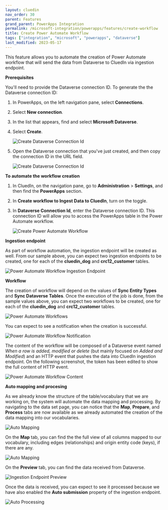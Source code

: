 ```yaml
---
layout: cluedin
nav_order: 30
parent: Features
grand_parent: PowerApps Integration
permalink: /microsoft-integration/powerapps/features/create-workflow
title: Create Power Automate Workflow
tags: ["integration", "microsoft", "powerapps", "dataverse"]
last_modified: 2023-05-17
---
```


This feature allows you to automate the creation of Power Automate workflow that will send the data from Dataverse to CluedIn via ingestion endpoint.

**Prerequisites**

You'll need to provide the Dataverse connection ID. To generate the the Dataverse connection ID:

1. In PowerApps, on the left navigation pane, select **Connections**.

1. Select **New connection**.

1. In the list that appears, find and select **Microsoft Dataverse**.

1. Select **Create**.

    ![Create Dataverse Connection Id](../images/create-dataverse-connection-id.png)

1. Open the Dataverse connection that you've just created, and then copy the connection ID in the URL field.

    ![Create Dataverse Connection Id](../images/create-dataverse-connection-id2.png)

**To automate the workflow creation**

1. In CluedIn, on the navigation pane, go to **Administration** > **Settings**, and then find the **PowerApps** section.

1. In **Create workflow to Ingest Data to CluedIn**, turn on the toggle.

1. In **Dataverse Connection Id**, enter the Dataverse connection ID. This connection ID will allow you to access the PowerApps table in the Power Automate workflow.

    ![Create Power Automate Workflow](../images/power-automate-workflow-setting.png)

**Ingestion endpoint**

As part of workflow automation, the ingestion endpoint will be created as well. From our sample above, you can expect two ingestion endpoints to be created, one for each of the **cluedin_dog** and **crc12_customer** tables.
    
![Power Automate Workflow Ingestion Endpoint](../images/power-automate-workflow-ingestion-endpoint.png)

**Workflow**

The creation of workflow will depend on the values of **Sync Entity Types** and **Sync Dataverse Tables**. Once the execution of the job is done, from the sample values above, you can expect two workflows to be created, one for each of the **cluedin_dog** and **crc12_customer** tables.

![Power Automate Workflows](../images/power-automate-workflows.png)

You can expect to see a notification when the creation is successful.

![Power Automate Workflow Notification](../images/power-automate-workflow-notification.png)

The content of the workflow will be composed of a Dataverse event named _When a row is added, modified or delete_ (but mainly focused on _Added and Modified_) and an HTTP event that pushes the data into CluedIn ingestion endpoint. On the following screenshot, the token has been edited to show the full content of HTTP event.

![Power Automate Workflow Content](../images/power-automate-workflow-content.png)

**Auto mapping and procesing**
    
As we already know the structure of the table/vocabulary that we are working on, the system will automate the data mapping and processing. By navigating to the data set page, you can notice that the **Map**, **Prepare**, and **Process** tabs are now available as we already automated the creation of the data mapping into our vocabularies.

![Auto Mapping](../images/ingestion-endpoint-automapping-01.png)

On the **Map** tab, you can find the the full view of all columns mapped to our vocabulary, including edges (relationships) and origin entity code (keys), if there are any.

![Auto Mapping](../images/ingestion-endpoint-automapping-02.png)

On the **Preview** tab, you can find the data received from Dataverse.

![Ingestion Endpoint Preview](../images/ingestion-endpoint-preview.png)

Once the data is received, you can expect to see it processed because we have also enabled the **Auto submission** property of the ingestion endpoint.

![Auto Processing](../images/ingestion-endpoint-auto-submission.png)